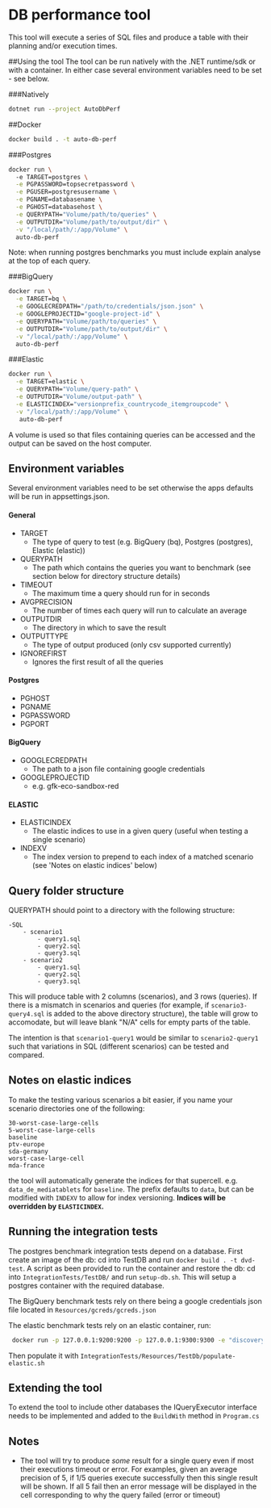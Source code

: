 # DB performance tool

This tool will execute a series of SQL files and produce a table with their planning and/or execution times.

##Using the tool
The tool can be run natively with the .NET runtime/sdk or with a container. In either case
several environment variables need to be set - see below.

###Natively
```bash
dotnet run --project AutoDbPerf 
```

##Docker
```bash
docker build . -t auto-db-perf
```
###Postgres 
```bash
docker run \ 
  -e TARGET=postgres \
  -e PGPASSWORD=topsecretpassword \
  -e PGUSER=postgresusername \
  -e PGNAME=databasename \
  -e PGHOST=databasehost \
  -e QUERYPATH="Volume/path/to/queries" \
  -e OUTPUTDIR="Volume/path/to/output/dir" \
  -v "/local/path/:/app/Volume" \
  auto-db-perf
```
Note: when running postgres benchmarks you must include explain analyse at the top of each query.

###BigQuery
```bash
docker run \
  -e TARGET=bq \
  -e GOOGLECREDPATH="/path/to/credentials/json.json" \
  -e GOOGLEPROJECTID="google-project-id" \
  -e QUERYPATH="Volume/path/to/queries" \
  -e OUTPUTDIR="Volume/path/to/output/dir" \
  -v "/local/path/:/app/Volume" \
  auto-db-perf
````
###Elastic

```bash
docker run \
  -e TARGET=elastic \
  -e QUERYPATH="Volume/query-path" \
  -e OUTPUTDIR="Volume/output-path" \
  -e ELASTICINDEX="versionprefix_countrycode_itemgroupcode" \
  -v "/local/path/:/app/Volume" \
   auto-db-perf 
```

A volume is used so that files containing queries can be accessed 
and the output can be saved on the host computer. 

## Environment variables
Several environment variables need to be set otherwise the apps defaults will be run in appsettings.json.
#### General
  - TARGET
    - The type of query to test (e.g. BigQuery (bq), Postgres (postgres), Elastic (elastic))
  - QUERYPATH
    - The path which contains the queries you want to benchmark (see section below for directory structure details)
  - TIMEOUT
    - The maximum time a query should run for in seconds 
  - AVGPRECISION
    - The number of times each query will run to calculate an average 
  - OUTPUTDIR
    - The directory in which to save the result
  - OUTPUTTYPE
    - The type of output produced (only csv supported currently)
  - IGNOREFIRST
    - Ignores the first result of all the queries
#### Postgres
  - PGHOST
  - PGNAME
  - PGPASSWORD
  - PGPORT
#### BigQuery
  - GOOGLECREDPATH
    - The path to a json file containing google credentials
  - GOOGLEPROJECTID
    - e.g. gfk-eco-sandbox-red
#### ELASTIC
  - ELASTICINDEX
    - The elastic indices to use in a given query (useful when testing a single scenario)
  - INDEXV
    - The index version to prepend to each index of a matched scenario (see 'Notes on elastic indices' below)

## Query folder structure

QUERYPATH should point to a directory with the following structure:

```
-SQL
    - scenario1
        - query1.sql
        - query2.sql
        - query3.sql
    - scenario2
        - query1.sql
        - query2.sql
        - query3.sql
```

This will produce table with 2 columns (scenarios), and 3 rows (queries). If there is a mismatch in scenarios and
queries (for example, if `scenario3-query4.sql` is added to the above directory structure), the table will grow to
accomodate, but will leave blank "N/A" cells for empty parts of the table.

The intention is that `scenario1-query1` would be similar to `scenario2-query1` such that variations in SQL (different
scenarios) can be tested and compared.

## Notes on elastic indices
To make the testing various scenarios a bit easier, if you name your scenario directories one of the following:
```
30-worst-case-large-cells
5-worst-case-large-cells
baseline
ptv-europe
sda-germany
worst-case-large-cell
mda-france
```
the tool will automatically generate the indices for that supercell. e.g. `data_de_mediatablets` for `baseline`.
The prefix defaults to `data`, but can be modified with `INDEXV` to allow for index versioning.
**Indices will be overridden by `ELASTICINDEX`.**

## Running the integration tests

The postgres benchmark integration tests depend on a database. First create an image of the db: cd into TestDB and
run `docker build . -t dvd-test`. A script as been provided to run the container and restore the db: cd
into `IntegrationTests/TestDB/`
and run `setup-db.sh`. This will setup a postgres container with the required database.

The BigQuery benchmark tests rely on there being a google credentials json file located in `Resources/gcreds/gcreds.json`

The elastic benchmark tests rely on an elastic container, run:

```bash
 docker run -p 127.0.0.1:9200:9200 -p 127.0.0.1:9300:9300 -e "discovery.type=single-node" --name elastic-test docker.elastic.co/elasticsearch/elasticsearch:7.15.2 
```
Then populate it with `IntegrationTests/Resources/TestDb/populate-elastic.sh`

## Extending the tool

To extend the tool to include other databases the IQueryExecutor interface needs to be implemented
and added to the `BuildWith` method in `Program.cs`


## Notes

- The tool will try to produce *some* result for a single query even if most their executions timeout or error. For
  examples, given an average precision of 5, if 1/5 queries execute successfully then this single result will be shown.
  If all 5 fail then an error message will be displayed in the cell corresponding to why the query failed (error or
  timeout)

